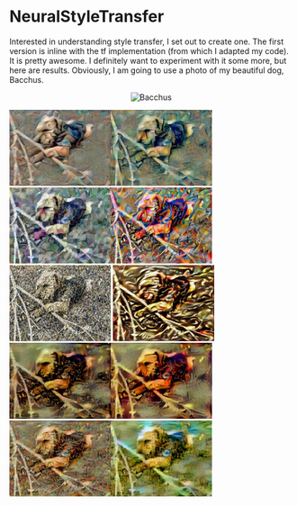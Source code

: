 # NeuralStyleTransfer

Interested in understanding style transfer, I set out to create one.  The first version is inline with the tf implementation (from which I adapted my code).  It is pretty awesome.  I definitely want to experiment with it some more, but here are results.  Obviously, I am going to use a photo of my beautiful dog, Bacchus.

<p align="center"><img src="Images/Bacchus.jpg" alt="Bacchus" width="400"/></p>

<img src="Images/Bacchus_Metzinger1.png" alt="Metzinger's Two Nudes" width="180"/><img src="Images/Bacchus_Paris1.png" alt="Gleizes's Bridges of Paris" width="180"/><img src="Images/Bacchus_Window1.png" alt="Bacchus" width="180"/><img src="Images/Bacchus_Composition1.png" alt="Kandinsky's Composition VII" width="180"/><img src="Images/Bacchus_Pollockbw1.png" alt="Bacchus" width="180"/>
<img src="Images/Bacchus_Pollockhead1.png" alt="Pollock's Head" width="180"/><img src="Images/Bacchus_Limbo1.png" alt="Bosch Follower's Christ in Limbo" width="180"/><img src="Images/Bacchus_Tondal1.png" alt="Bosch's Tondal's Vision" width="180"/><img src="Images/Bacchus_Triumph1.png" alt="Bruegel's Triumph of Death" width="180"/><img src="Images/Bacchus_Babel1.png" alt="Bruegel's Tower of Babel" width="180"/>
